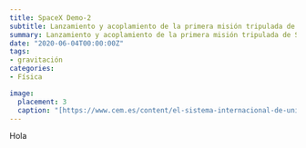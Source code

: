 ```yaml
---
title: SpaceX Demo-2
subtitle: Lanzamiento y acoplamiento de la primera misión tripulada de SpaceX
summary: Lanzamiento y acoplamiento de la primera misión tripulada de SpaceX.
date: "2020-06-04T00:00:00Z"
tags:
- gravitación
categories:
- Física

image:
  placement: 3
  caption: "[https://www.cem.es/content/el-sistema-internacional-de-unidades-si](https://www.cem.es/content/el-sistema-internacional-de-unidades-si)"
---
```


<canvas id="h-t"></canvas>

<script>
	d3.csv('h.csv')
	  .then(makeChart);

	function makeChart(hdata) {
		var t = hdata.map(function(d) {return d.t});
		var h = hdata.map(function(d) {return d.h});		
		var chart = new Chart('h-t', {
		  type: 'line',
		  data: {
		    labels: t,
		    datasets: [
		      {
		        data: h,
				backgroundColor: #2a54a9,
				borderColor: #2a54a9,
				fill: false,
				pointRadius: 10,
				pointHoverRadius: 15,
				showLine: false // no line shown
		      }
		    ]
		  },
		  options: {
			  scales: {
				  xAxes: [{
					  gridLines: {
						  display: false
		              },
					  scaleLabel: {
						  display: true,
						  labelString: 't/s',
						  fontSize: 18,
						  fontFamily: 'Cabin Sketch'
					  },
					  ticks: {
						  fontSize: 16,
  						  fontFamily: 'EB Garamond'
					  }
				  }],
				  yAxes: [{
					  gridLines: {
						  display: false
		              },
					  scaleLabel: {
						  display: true,
						  labelString: 'h/km',
						  fontSize: 18,
  						  fontFamily: 'Cabin Sketch'
					  },
					  ticks: {
						  fontSize: 16,
  						  fontFamily: 'EB Garamond'						  
					  }
				  }]
			  	
			  },
		      legend: {
		      	display: false		              
		      }
		   }
		});
	}		
</script>
	
Hola